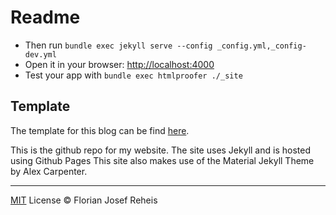 # Readme

-   Then run `bundle exec jekyll serve --config _config.yml,_config-dev.yml`
-   Open it in your browser: [http://localhost:4000](http://localhost:4000)
-   Test your app with `bundle exec htmlproofer ./_site`


## Template

The template for this blog can be find [here](https://github.com/sergiokopplin/indigo).

This is the github repo for my website. The site uses Jekyll and is hosted using Github Pages This site also makes use of the Material Jekyll Theme by Alex Carpenter.

***

[MIT](https://github.com/florianjosefreheis/florianjosefreheis.github.io/blob/master/LICENCE) License © Florian Josef Reheis

